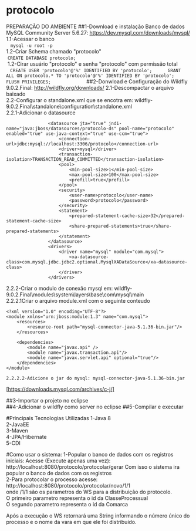 # protocolo
PREPARAÇÃO DO AMBIENTE
##1-Download e instalação Banco de dados MySQL Community Server 5.6.27: https://dev.mysql.com/downloads/mysql/ 
  1.1-Acessar o banco   
    `mysql -u root -p`    
  1.2-Criar Schema chamado "protocolo"    
  `CREATE DATABASE protocolo;`    
  1.2-Cirar usuário "protocolo" e senha "protocolo" com permissão total   
  ```
  CREATE USER 'protocolo'@'%' IDENTIFIED BY 'protocolo';     
  GRANT ALL ON protocolo.* TO 'protocolo'@'%' IDENTIFIED BY 'protocolo';        
  FLUSH PRIVILEGES;           
  ```
##2-Donwload e Configuração do Wildfly 9.0.2.Final: http://wildfly.org/downloads/
  2.1-Descompactar o arquivo baixado      
  2.2-Configurar o standalone.xml que se encotra em: wildfly-9.0.2.Final\standalone\configuration\standalone.xml    
    2.2.1-Adicionar o datasource     
```
                <datasource jta="true" jndi-name="java:jboss/datasources/protocolo-ds" pool-name="protocolo" enabled="true" use-java-context="true" use-ccm="true">
                    <connection-url>jdbc:mysql://localhost:3306/protocolo</connection-url>
                    <driver>mysql</driver>
                    <transaction-isolation>TRANSACTION_READ_COMMITTED</transaction-isolation>
                    <pool>
                        <min-pool-size>1</min-pool-size>
                        <max-pool-size>100</max-pool-size>
                        <prefill>true</prefill>
                    </pool>
                    <security>
                        <user-name>protocolo</user-name>
                        <password>protocolo</password>
                    </security>
                    <statement>
                        <prepared-statement-cache-size>32</prepared-statement-cache-size>
                        <share-prepared-statements>true</share-prepared-statements>
                    </statement>
                </datasource>
                <drivers>
                    <driver name="mysql" module="com.mysql">
                        <xa-datasource-class>com.mysql.jdbc.jdbc2.optional.MysqlXADataSource</xa-datasource-class>
                    </driver>
                </drivers>
```      
  2.2.2-Criar o modulo de conexão mysql em: wildfly-9.0.2.Final\modules\system\layers\base\com\mysql\main      
    2.2.2.1Criar o arquivo module.xml com o seguinte conteudo
``` 
<?xml version="1.0" encoding="UTF-8"?>
<module xmlns="urn:jboss:module:1.3" name="com.mysql">
    <resources>
        <resource-root path="mysql-connector-java-5.1.36-bin.jar"/>
    </resources>

    <dependencies>
        <module name="javax.api" />
        <module name="javax.transaction.api"/>
        <module name="javax.servlet.api" optional="true"/>
    </dependencies>
</module>
``` 
    2.2.2.2-Adicione o jar do mysql: mysql-connector-java-5.1.36-bin.jar       
   [https://downloads.mysql.com/archives/c-j/]
    
##3-Importar o projeto no eclipse      
##4-Adicionar o wildfly como server no eclipse
##5-Compilar e executar       


#Principais Tecnologias Utilizadas
1-Java 8     
2-JavaEE     
3-Maven     
4-JPA/Hibernate     
5-CDI     


#Como usar o sistema:
1-Popular o banco de dados com os registros iniciais:
  Acesse (Execute apenas uma vez): http://localhost:8080/protocolo/protocolar/gerar
  Com isso o sistema ira popular o banco de dados com os registros      
2-Para protocolar o processo acesse: http://localhost:8080/protocolo/protocolar/novo/1/1          
onde /1/1 são os parametros do WS para a distribuição do protocolo.     
O primeiro parametro representa o id da ClasseProcessual     
O segundo parametro representa o id da Comarca      

Após a execução o WS retornará uma String informando o número único do processo e o nome da vara em que ele foi distribuído.      
